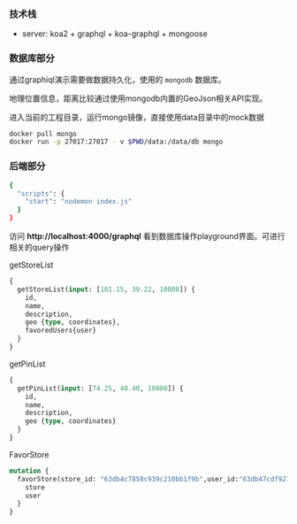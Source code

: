 ### 技术栈
- server:  koa2 + graphql + koa-graphql + mongoose

### 数据库部分

通过graphiql演示需要做数据持久化，使用的 `mongodb` 数据库。

地理位置信息，距离比较通过使用mongodb内置的GeoJson相关API实现。

进入当前的工程目录，运行mongo镜像，直接使用data目录中的mock数据

```bash
docker pull mongo
docker run -p 27017:27017 - v $PWD/data:/data/db mongo

```

### 后端部分

```bash
{
  "scripts": {
    "start": "nodemon index.js"
  }
}
```

访问 **http://localhost:4000/graphql** 看到数据库操作playground界面。可进行相关的query操作

getStoreList
```graphql
{
  getStoreList(input: [101.15, 39.22, 10000]) {
    id,
    name,
    description,
    geo {type, coordinates},
    favoredUsers{user}
  }
}
```

getPinList
```graphql
{
  getPinList(input: [74.25, 40.40, 10000]) {
    id,
    name,
    description,
    geo {type, coordinates}
  }
}
```

FavorStore
```graphql
mutation {
  favorStore(store_id: "63db4c7858c939c210bb1f9b",user_id:"63db47cdf9274abb5edad92f") {
    store
    user
  }
}

```



